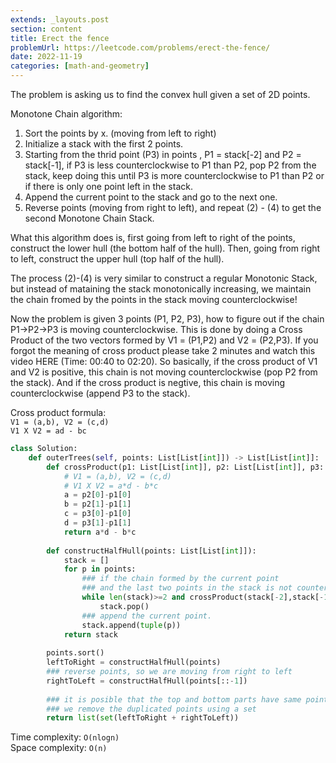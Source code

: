```yaml
---
extends: _layouts.post
section: content
title: Erect the fence
problemUrl: https://leetcode.com/problems/erect-the-fence/
date: 2022-11-19
categories: [math-and-geometry]
---
```


The problem is asking us to find the convex hull given a set of 2D points.

Monotone Chain algorithm:

1. Sort the points by x. (moving from left to right)
2. Initialize a stack with the first 2 points.
3. Starting from the thrid point (P3) in points , P1 = stack[-2] and P2 = stack[-1], if P3 is less counterclockwise to P1 than P2, pop P2 from the stack, keep doing this until P3 is more counterclockwise to P1 than P2 or if there is only one point left in the stack.
4. Append the current point to the stack and go to the next one.
5. Reverse points (moving from right to left), and repeat (2) - (4) to get the second Monotone Chain Stack.

What this algorithm does is, first going from left to right of the points, construct the lower hull (the bottom half of the hull). Then, going from right to left, construct the upper hull (top half of the hull).

The process (2)-(4) is very similar to construct a regular Monotonic Stack, but instead of mataining the stack monotonically increasing, we maintain the chain fromed by the points in the stack moving counterclockwise!

Now the problem is given 3 points (P1, P2, P3), how to figure out if the chain P1->P2->P3 is moving counterclockwise. This is done by doing a Cross Product of the two vectors formed by V1 = (P1,P2) and V2 = (P2,P3). If you forgot the meaning of cross product please take 2 minutes and watch this video HERE (Time: 00:40 to 02:20). So basically, if the cross product of V1 and V2 is positive, this chain is not moving counterclockwise (pop P2 from the stack). And if the cross product is negtive, this chain is moving counterclockwise (append P3 to the stack).

Cross product formula: <br/>
`V1 = (a,b), V2 = (c,d)` <br/>
`V1 X V2 = ad - bc`

```python
class Solution:
    def outerTrees(self, points: List[List[int]]) -> List[List[int]]:
        def crossProduct(p1: List[List[int]], p2: List[List[int]], p3: List[List[int]]):
            # V1 = (a,b), V2 = (c,d)
            # V1 X V2 = a*d - b*c
            a = p2[0]-p1[0]
            b = p2[1]-p1[1]
            c = p3[0]-p1[0]
            d = p3[1]-p1[1]    
            return a*d - b*c
        
        def constructHalfHull(points: List[List[int]]):
            stack = []
            for p in points:
                ### if the chain formed by the current point
                ### and the last two points in the stack is not counterclockwise, pop it
                while len(stack)>=2 and crossProduct(stack[-2],stack[-1],p)>0:
                    stack.pop()
                ### append the current point.
                stack.append(tuple(p))
            return stack
        
        points.sort()
        leftToRight = constructHalfHull(points)
        ### reverse points, so we are moving from right to left
        rightToLeft = constructHalfHull(points[::-1])
        
        ### it is posible that the top and bottom parts have same points (e.g., all points form a line)
        ### we remove the duplicated points using a set
        return list(set(leftToRight + rightToLeft))
```

Time complexity: `O(nlogn)` <br/>
Space complexity: `O(n)`